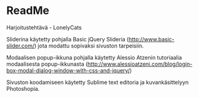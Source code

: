 ReadMe
=======

Harjoitustehtävä - LonelyCats

Sliderina käytetty pohjalla Basic jQuery Slideria (http://www.basic-slider.com/) jota modattu sopivaksi sivuston tarpeisiin.

Modaalisen popup-ikkuna pohjalla käytetty Alessio Atzenin tutoriaalia modaalisesta popup-ikkunasta (http://www.alessioatzeni.com/blog/login-box-modal-dialog-window-with-css-and-jquery/)

Sivuston koodamiseen käytetty Sublime text editoria ja kuvankäsittelyyn Photoshopia.
